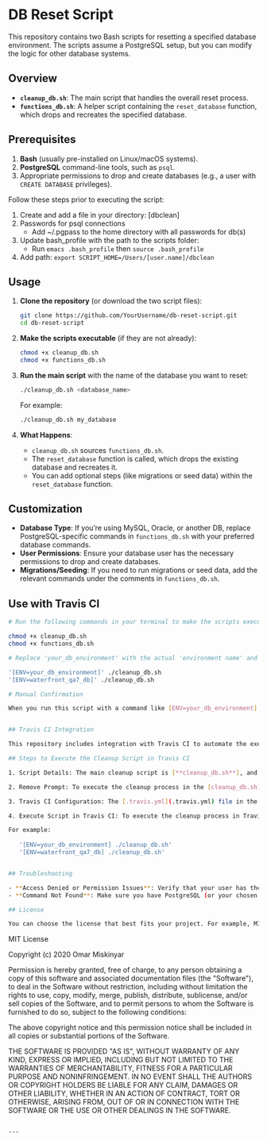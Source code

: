# DB Reset Script

This repository contains two Bash scripts for resetting a specified database environment. The scripts assume a PostgreSQL setup, but you can modify the logic for other database systems.

## Overview

- **`cleanup_db.sh`**: The main script that handles the overall reset process.  
- **`functions_db.sh`**: A helper script containing the `reset_database` function, which drops and recreates the specified database.

## Prerequisites

1. **Bash** (usually pre-installed on Linux/macOS systems).
2. **PostgreSQL** command-line tools, such as `psql`.
3. Appropriate permissions to drop and create databases (e.g., a user with `CREATE DATABASE` privileges).

Follow these steps prior to executing the script:

1. Create and add a file in your directory: [dbclean]
2. Passwords for psql connections
   - Add ~/.pgpass to the home directory with all passwords for db(s)
3. Update bash_profile with the path to the scripts folder:
   - Run `emacs .bash_profile` then `source .bash_profile`
4. Add path: `export SCRIPT_HOME=/Users/[user.name]/dbclean`


## Usage

1. **Clone the repository** (or download the two script files):
   ```bash
   git clone https://github.com/YourUsername/db-reset-script.git
   cd db-reset-script
   ```

2. **Make the scripts executable** (if they are not already):
   ```bash
   chmod +x cleanup_db.sh
   chmod +x functions_db.sh
   ```

3. **Run the main script** with the name of the database you want to reset:
   ```bash
   ./cleanup_db.sh <database_name>
   ```

   For example:
   ```bash
   ./cleanup_db.sh my_database
   ```

4. **What Happens**:
   - `cleanup_db.sh` sources `functions_db.sh`.
   - The `reset_database` function is called, which drops the existing database and recreates it.
   - You can add optional steps (like migrations or seed data) within the `reset_database` function.

## Customization

- **Database Type**: If you’re using MySQL, Oracle, or another DB, replace PostgreSQL-specific commands in `functions_db.sh` with your preferred database commands.
- **User Permissions**: Ensure your database user has the necessary permissions to drop and create databases.
- **Migrations/Seeding**: If you need to run migrations or seed data, add the relevant commands under the comments in `functions_db.sh`.

## Use with Travis CI

```bash
# Run the following commands in your terminal to make the scripts executable:

chmod +x cleanup_db.sh
chmod +x functions_db.sh

# Replace 'your_db_environment' with the actual 'environment name' and run:

'[ENV=your_db_environment]' ./cleanup_db.sh
'[ENV=waterfront_qa7_db]' ./cleanup_db.sh

# Manual Confirmation 

When you run this script with a command like [ENV=your_db_environment] ./cleanup_db.sh, it will clean the specified database environment, and then wait for user input before exiting.


## Travis CI Integration

This repository includes integration with Travis CI to automate the execution of the database cleanup script. The Travis CI configuration is defined in the [.travis.yml](.travis.yml) file. The script is triggered during specific stages of the CI/CD pipeline.

## Steps to Execute the Cleanup Script in Travis CI

1. Script Details: The main cleanup script is [**cleanup_db.sh**], and it resets a specified database environment using a function from an external file [**functions_db.sh**]. Make sure to customize the script based on your specific database and requirements.

2. Remove Prompt: To execute the cleanup process in the [cleanup_db.sh] file without 'manual confirmation', particularly in CI/CD environments where automation is preferred, you may consider removing the user input prompt if its not needed.

3. Travis CI Configuration: The [.travis.yml](.travis.yml) file in the repository defines the Travis CI configuration. It includes stages and jobs that specify when and how the cleanup script should be executed. Refer to the file for a detailed understanding.

4. Execute Script in Travis CI: To execute the cleanup process in Travis CI, the script is run with a specified environment variable. 

For example:
   
   '[ENV=your_db_environment] ./cleanup_db.sh'
   '[ENV=waterfront_qa7_db] ./cleanup_db.sh'


## Troubleshooting

- **Access Denied or Permission Issues**: Verify that your user has the appropriate privileges and that you’re connecting to the correct database server/host.
- **Command Not Found**: Make sure you have PostgreSQL (or your chosen DB’s client tools) installed and that they are in your system’s `PATH`.

## License

You can choose the license that best fits your project. For example, MIT License:

```
MIT License

Copyright (c) 2020 Omar Miskinyar

Permission is hereby granted, free of charge, to any person obtaining a copy 
of this software and associated documentation files (the "Software"), to deal 
in the Software without restriction, including without limitation the rights 
to use, copy, modify, merge, publish, distribute, sublicense, and/or sell 
copies of the Software, and to permit persons to whom the Software is 
furnished to do so, subject to the following conditions:

The above copyright notice and this permission notice shall be included in 
all copies or substantial portions of the Software.

THE SOFTWARE IS PROVIDED "AS IS", WITHOUT WARRANTY OF ANY KIND, EXPRESS OR 
IMPLIED, INCLUDING BUT NOT LIMITED TO THE WARRANTIES OF MERCHANTABILITY, 
FITNESS FOR A PARTICULAR PURPOSE AND NONINFRINGEMENT. IN NO EVENT SHALL THE 
AUTHORS OR COPYRIGHT HOLDERS BE LIABLE FOR ANY CLAIM, DAMAGES OR OTHER 
LIABILITY, WHETHER IN AN ACTION OF CONTRACT, TORT OR OTHERWISE, ARISING FROM, 
OUT OF OR IN CONNECTION WITH THE SOFTWARE OR THE USE OR OTHER DEALINGS IN 
THE SOFTWARE.

```

---

